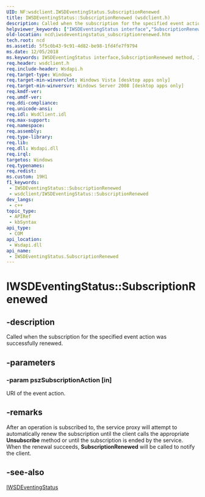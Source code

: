 ```yaml
---
UID: NF:wsdclient.IWSDEventingStatus.SubscriptionRenewed
title: IWSDEventingStatus::SubscriptionRenewed (wsdclient.h)
description: Called when the subscription for the specified event action was successfully renewed.
helpviewer_keywords: ["IWSDEventingStatus interface","SubscriptionRenewed method","IWSDEventingStatus.SubscriptionRenewed","IWSDEventingStatus::SubscriptionRenewed","SubscriptionRenewed","SubscriptionRenewed method","SubscriptionRenewed method","IWSDEventingStatus interface","ncd.iwsdeventingstatus_subscriptionrenewed","wsdclient/IWSDEventingStatus::SubscriptionRenewed"]
old-location: ncd\iwsdeventingstatus_subscriptionrenewed.htm
tech.root: ncd
ms.assetid: 5f5c0b43-9c91-4d82-be98-1fd4fe7f9794
ms.date: 12/05/2018
ms.keywords: IWSDEventingStatus interface,SubscriptionRenewed method, IWSDEventingStatus.SubscriptionRenewed, IWSDEventingStatus::SubscriptionRenewed, SubscriptionRenewed, SubscriptionRenewed method, SubscriptionRenewed method,IWSDEventingStatus interface, ncd.iwsdeventingstatus_subscriptionrenewed, wsdclient/IWSDEventingStatus::SubscriptionRenewed
req.header: wsdclient.h
req.include-header: Wsdapi.h
req.target-type: Windows
req.target-min-winverclnt: Windows Vista [desktop apps only]
req.target-min-winversvr: Windows Server 2008 [desktop apps only]
req.kmdf-ver: 
req.umdf-ver: 
req.ddi-compliance: 
req.unicode-ansi: 
req.idl: WsdClient.idl
req.max-support: 
req.namespace: 
req.assembly: 
req.type-library: 
req.lib: 
req.dll: Wsdapi.dll
req.irql: 
targetos: Windows
req.typenames: 
req.redist: 
ms.custom: 19H1
f1_keywords:
 - IWSDEventingStatus::SubscriptionRenewed
 - wsdclient/IWSDEventingStatus::SubscriptionRenewed
dev_langs:
 - c++
topic_type:
 - APIRef
 - kbSyntax
api_type:
 - COM
api_location:
 - Wsdapi.dll
api_name:
 - IWSDEventingStatus.SubscriptionRenewed
---
```


# IWSDEventingStatus::SubscriptionRenewed


## -description

Called when the subscription for the specified event action was successfully renewed.

## -parameters

### -param pszSubscriptionAction [in]

URI of the event action.

## -remarks

After an operation is subscribed to, the service proxy will attempt to automatically renew the subscription until the client calls the appropriate <b>Unsubscribe</b> method or until the subscription is ended by the service. When the renewal succeeds, <b>SubscriptionRenewed</b> will be called to notify the client.

## -see-also

<a href="https://docs.microsoft.com/windows/desktop/api/wsdclient/nn-wsdclient-iwsdeventingstatus">IWSDEventingStatus</a>

